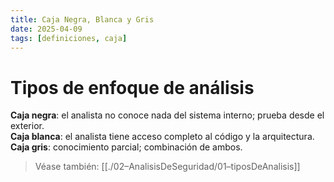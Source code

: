 ```yaml
---
title: Caja Negra, Blanca y Gris
date: 2025-04-09
tags: [definiciones, caja]
---
```


# Tipos de enfoque de análisis

**Caja negra**: el analista no conoce nada del sistema interno; prueba desde el exterior.  
**Caja blanca**: el analista tiene acceso completo al código y la arquitectura.  
**Caja gris**: conocimiento parcial; combinación de ambos.

> Véase también: [[./02–AnalisisDeSeguridad/01–tiposDeAnalisis]]